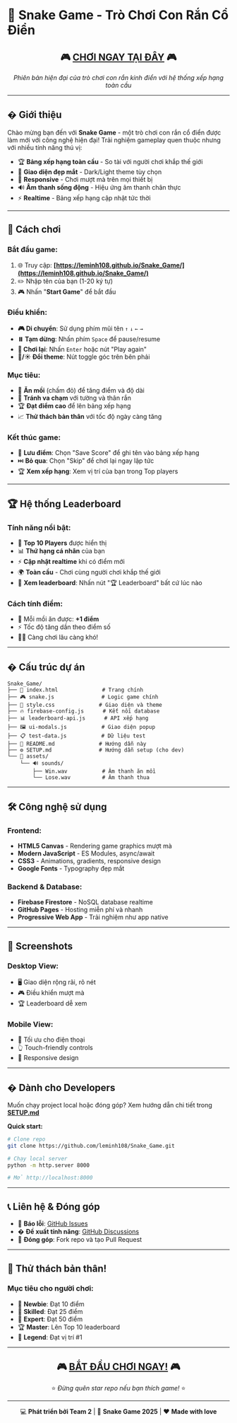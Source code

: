 # 🐍 Snake Game - Trò Chơi Con Rắn Cổ Điển

<div align="center">

## 🎮 [**CHƠI NGAY TẠI ĐÂY**](https://leminh108.github.io/Snake_Game/) 🎮

*Phiên bản hiện đại của trò chơi con rắn kinh điển với hệ thống xếp hạng toàn cầu*

</div>

---

## � **Giới thiệu**

Chào mừng bạn đến với **Snake Game** - một trò chơi con rắn cổ điển được làm mới với công nghệ hiện đại! Trải nghiệm gameplay quen thuộc nhưng với nhiều tính năng thú vị:

- 🏆 **Bảng xếp hạng toàn cầu** - So tài với người chơi khắp thế giới
- 🎨 **Giao diện đẹp mắt** - Dark/Light theme tùy chọn  
- 📱 **Responsive** - Chơi mượt mà trên mọi thiết bị
- 🔊 **Âm thanh sống động** - Hiệu ứng âm thanh chân thực
- ⚡ **Realtime** - Bảng xếp hạng cập nhật tức thời

---

## 🎯 **Cách chơi**

### **Bắt đầu game:**
1. 🌐 Truy cập: **[https://leminh108.github.io/Snake_Game/](https://leminh108.github.io/Snake_Game/)**
2. ✏️ Nhập tên của bạn (1-20 ký tự)
3. 🎮 Nhấn "**Start Game**" để bắt đầu

### **Điều khiển:**
- **🎮 Di chuyển**: Sử dụng phím mũi tên `↑` `↓` `←` `→`
- **⏸️ Tạm dừng**: Nhấn phím `Space` để pause/resume
- **🔄 Chơi lại**: Nhấn `Enter` hoặc nút "Play again"
- **🌙/☀️ Đổi theme**: Nút toggle góc trên bên phải

### **Mục tiêu:**
- 🍎 **Ăn mồi** (chấm đỏ) để tăng điểm và độ dài
- 🚫 **Tránh va chạm** với tường và thân rắn
- 🏆 **Đạt điểm cao** để lên bảng xếp hạng
- 📈 **Thử thách bản thân** với tốc độ ngày càng tăng

### **Kết thúc game:**
- 💾 **Lưu điểm**: Chọn "Save Score" để ghi tên vào bảng xếp hạng
- ⏭️ **Bỏ qua**: Chọn "Skip" để chơi lại ngay lập tức
- 🏆 **Xem xếp hạng**: Xem vị trí của bạn trong Top players

---

## 🏆 **Hệ thống Leaderboard**

### **Tính năng nổi bật:**
- 🥇 **Top 10 Players** được hiển thị
- 📊 **Thứ hạng cá nhân** của bạn
- ⚡ **Cập nhật realtime** khi có điểm mới
- 🌍 **Toàn cầu** - Chơi cùng người chơi khắp thế giới
- 📱 **Xem leaderboard**: Nhấn nút "🏆 Leaderboard" bất cứ lúc nào

### **Cách tính điểm:**
- 🍎 Mỗi mồi ăn được: **+1 điểm**
- ⚡ Tốc độ tăng dần theo điểm số
- 🏃‍♂️ Càng chơi lâu càng khó!

---

## � **Cấu trúc dự án**

```
Snake_Game/
├── 📄 index.html              # Trang chính
├── 🎮 snake.js               # Logic game chính  
├── 🎨 style.css              # Giao diện và theme
├── 🔥 firebase-config.js      # Kết nối database
├── 📊 leaderboard-api.js      # API xếp hạng
├── 🖼️ ui-modals.js           # Giao diện popup
├── 📋 test-data.js           # Dữ liệu test
├── 📖 README.md              # Hướng dẫn này
├── ⚙️ SETUP.md               # Hướng dẫn setup (cho dev)
└── 📁 assets/
    └── 🔊 sounds/
        ├── Win.wav           # Âm thanh ăn mồi
        └── Lose.wav          # Âm thanh thua
```

---

## 🛠️ **Công nghệ sử dụng**

### **Frontend:**
- **HTML5 Canvas** - Rendering game graphics mượt mà
- **Modern JavaScript** - ES Modules, async/await
- **CSS3** - Animations, gradients, responsive design
- **Google Fonts** - Typography đẹp mắt

### **Backend & Database:**
- **Firebase Firestore** - NoSQL database realtime
- **GitHub Pages** - Hosting miễn phí và nhanh
- **Progressive Web App** - Trải nghiệm như app native

---

## 🎨 **Screenshots**

### **Desktop View:**
- 🖥️ Giao diện rộng rãi, rõ nét
- 🎮 Điều khiển mượt mà
- 🏆 Leaderboard dễ xem

### **Mobile View:**
- 📱 Tối ưu cho điện thoại
- 👆 Touch-friendly controls
- 📏 Responsive design

---

## � **Dành cho Developers**

Muốn chạy project local hoặc đóng góp? Xem hướng dẫn chi tiết trong **[SETUP.md](./SETUP.md)**

**Quick start:**
```bash
# Clone repo
git clone https://github.com/leminh108/Snake_Game.git

# Chạy local server
python -m http.server 8000

# Mở http://localhost:8000
```

---

## 📞 **Liên hệ & Đóng góp**

- 🐛 **Báo lỗi**: [GitHub Issues](https://github.com/leminh108/Snake_Game/issues)
- � **Đề xuất tính năng**: [GitHub Discussions](https://github.com/leminh108/Snake_Game/discussions)
- 🤝 **Đóng góp**: Fork repo và tạo Pull Request

---

## 🎯 **Thử thách bản thân!**

### **Mục tiêu cho người chơi:**
- 🥉 **Newbie**: Đạt 10 điểm
- 🥈 **Skilled**: Đạt 25 điểm  
- 🥇 **Expert**: Đạt 50 điểm
- 🏆 **Master**: Lên Top 10 leaderboard
- 👑 **Legend**: Đạt vị trí #1

---

<div align="center">

## 🎮 **[BẮT ĐẦU CHƠI NGAY!](https://leminh108.github.io/Snake_Game/)** 🎮

⭐ *Đừng quên star repo nếu bạn thích game!* ⭐

---

💻 **Phát triển bởi Team 2** | 🐍 **Snake Game 2025** | ❤️ **Made with love**

</div>
